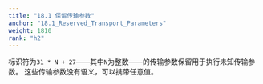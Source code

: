 ```yaml
---
title: "18.1 保留传输参数"
anchor: "18.1_Reserved_Transport_Parameters"
weight: 1810
rank: "h2"
---
```


标识符为`31 * N + 27`——其中`N`为整数——的传输参数保留用于执行未知传输参数。
这些传输参数没有语义，可以携带任意值。
